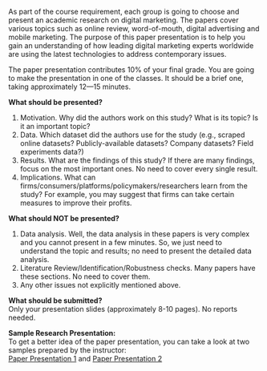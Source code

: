 As part of the course requirement, each group is going to choose and present an academic research on digital marketing. The papers cover various topics such as online review, word-of-mouth, digital advertising and mobile marketing. The purpose of this paper presentation is to help you gain an understanding of how leading digital marketing experts worldwide are using the latest technologies to address contemporary issues.       

The paper presentation contributes 10% of your final grade. You are going to make the presentation in one of the classes. It should be a brief one, taking approximately 12—15 minutes.     

**What should be presented?**  
1.	Motivation. Why did the authors work on this study? What is its topic? Is it an important topic?    
2.	Data. Which dataset did the authors use for the study (e.g., scraped online datasets? Publicly-available datasets? Company datasets? Field experiments data?)        
3.	Results. What are the findings of this study? If there are many findings, focus on the most important ones. No need to cover every single result.    
4.	Implications. What can firms/consumers/platforms/policymakers/researchers learn from the study? For example, you may suggest that firms can take certain measures to improve their profits.        

**What should NOT be presented?**  
1.	Data analysis. Well, the data analysis in these papers is very complex and you cannot present in a few minutes. So, we just need to understand the topic and results; no need to present the detailed data analysis.     
2.	Literature Review/Identification/Robustness checks. Many papers have these sections. No need to cover them.     
3.	Any other issues not explicitly mentioned above.     

**What should be submitted?**    
Only your presentation slides (approximately 8-10 pages). No reports needed.     

**Sample Research Presentation:**    
To get a better idea of the paper presentation, you can take a look at two samples prepared by the instructor:    
[Paper Presentation 1](https://ximarketing.github.io/class/teachingfiles/Park_Shin_Xie.pdf) and  [Paper Presentation 2](https://ximarketing.github.io/class/teachingfiles/Andrews_et_al.pdf)      

